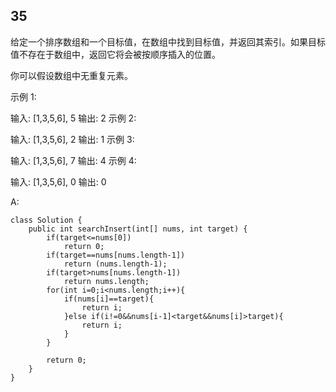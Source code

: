 ## 35
给定一个排序数组和一个目标值，在数组中找到目标值，并返回其索引。如果目标值不存在于数组中，返回它将会被按顺序插入的位置。

你可以假设数组中无重复元素。

示例 1:

输入: [1,3,5,6], 5
输出: 2
示例 2:

输入: [1,3,5,6], 2
输出: 1
示例 3:

输入: [1,3,5,6], 7
输出: 4
示例 4:

输入: [1,3,5,6], 0
输出: 0

A:
```
class Solution {
    public int searchInsert(int[] nums, int target) {
        if(target<=nums[0])
            return 0;
        if(target==nums[nums.length-1])
            return (nums.length-1);
        if(target>nums[nums.length-1])
            return nums.length;
        for(int i=0;i<nums.length;i++){
            if(nums[i]==target){
                return i;
            }else if(i!=0&&nums[i-1]<target&&nums[i]>target){
                return i;
            }
        }
        
        return 0;
    }
}
```
